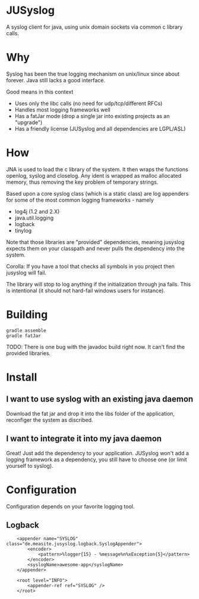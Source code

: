 JUSyslog
========

A syslog client for java, using unix domain sockets via common c library
calls.

Why
===

Syslog has been the true logging mechanism on unix/linux since about forever.
Java still lacks a good interface.

Good means in this context
- Uses only the libc calls (no need for udp/tcp/different RFCs)
- Handles most logging frameworks well
- Has a fatJar mode (drop a single jar into existing projects as an "upgrade")
- Has a friendly license (JUSyslog and all dependencies are LGPL/ASL)

How
===

JNA is used to load the c library of the system. It then wraps the functions
openlog, syslog and closelog.
Any ident is wrapped as malloc allocated memory, thus removing the key problem
of temporary strings.

Based upon a core syslog class (which is a static class) are log
appenders for some of the most common logging frameworks - namely
- log4j (1.2 and 2.X)
- java.util.logging
- logback
- tinylog

Note that those libraries are "provided" dependencies, meaning jusyslog
expects them on your classpath and never pulls the dependency into the
system.

Corolla: If you have a tool that checks all symbols in you project then
         jusyslog will fail.

The library will stop to log anything if the initialization through jna fails.
This is intentional (it should not hard-fail windows users for instance).

Building
========

```
gradle assemble
gradle fatJar
```

TODO: There is one bug with the javadoc build right now. It can't find the
      provided libraries.

Install
=======

I want to use syslog with an existing java daemon
-------------------------------------------------

Download the fat jar and drop it into the libs folder of the application,
reconfiger the system as discribed.

I want to integrate it into my java daemon
------------------------------------------

Great! Just add the dependency to your application.
JUSyslog won't add a logging framework as a dependency, you still have to
choose one (or limit yourself to syslog).

Configuration
=============

Configuration depends on your favorite logging tool.

Logback
-------

```
    <appender name="SYSLOG" class="de.measite.jusyslog.logback.SyslogAppender">
        <encoder>
            <pattern>%logger{15} - %message%n%xException{5}</pattern>
        </encoder>
        <syslogName>awesome-app</syslogName>
    </appender>

    <root level="INFO">
        <appender-ref ref="SYSLOG" />
    </root>

```
